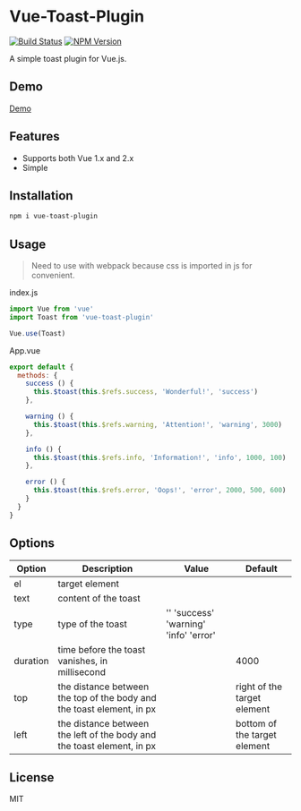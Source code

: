 # Vue-Toast-Plugin

[![Build Status](https://travis-ci.org/ihaichao/vue-toast-plugin.svg?branch=master)](https://travis-ci.org/ihaichao/vue-toast-plugin)
[![NPM Version](https://img.shields.io/badge/npm-v1.0.1-blue.svg)](https://www.npmjs.com/package/vue-toast-plugin)

A simple toast plugin for Vue.js.

## Demo

[Demo](https://ihaichao.github.io/vue-toast-plugin)

## Features

- Supports both Vue 1.x and 2.x
- Simple

## Installation

```Bash
npm i vue-toast-plugin
```

## Usage

> Need to use with webpack because css is imported in js for convenient.

index.js

```javascript
import Vue from 'vue'
import Toast from 'vue-toast-plugin'

Vue.use(Toast)
```

App.vue

```javascript
export default {
  methods: {
    success () {
      this.$toast(this.$refs.success, 'Wonderful!', 'success')
    },

    warning () {
      this.$toast(this.$refs.warning, 'Attention!', 'warning', 3000)
    },

    info () {
      this.$toast(this.$refs.info, 'Information!', 'info', 1000, 100)
    },

    error () {
      this.$toast(this.$refs.error, 'Oops!', 'error', 2000, 500, 600)
    }
  }
}
```

## Options

|Option|Description|Value|Default|
|---|---|---|---|
|el|target element|||
|text|content of the toast|||
|type|type of the toast|'' 'success' 'warning' 'info' 'error'||
|duration|time before the toast vanishes, in millisecond||4000
|top|the distance between the top of the body and the toast element, in px||right of the target element
|left|the distance between the left of the body and the toast element, in px||bottom of the target element

## License

MIT
